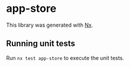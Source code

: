 # app-store

This library was generated with [Nx](https://nx.dev).

## Running unit tests

Run `nx test app-store` to execute the unit tests.
